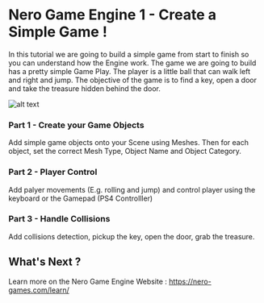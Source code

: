 # Nero Game Engine 1 - Create a Simple Game !

In this tutorial we are going to build a simple game from start to finish so you can understand how the Engine work. The game we are going to build has a pretty simple Game Play. The player is a little ball that can walk left and right and jump. The objective of the game is to find a key, open a door and take the treasure hidden behind the door.

![alt text](https://nero-games.com/wp-content/uploads/2020/07/simple_game_find_treasure_small.png)

### Part 1 - Create your Game Objects
 
Add simple game objects onto your Scene using Meshes. Then for each object, set the correct Mesh Type, Object Name and Object Category.

### Part 2 - Player Control

Add palyer movements (E.g. rolling and jump) and control player using the keyboard or the Gamepad (PS4 Controlller)

### Part 3 - Handle Collisions

Add collisions detection, pickup the key, open the door, grab the treasure.

## What's Next ?

Learn more on the Nero Game Engine Website : https://nero-games.com/learn/

